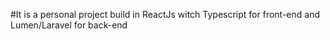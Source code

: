 #It is a personal project 
build in ReactJs witch Typescript for front-end and Lumen/Laravel for back-end
